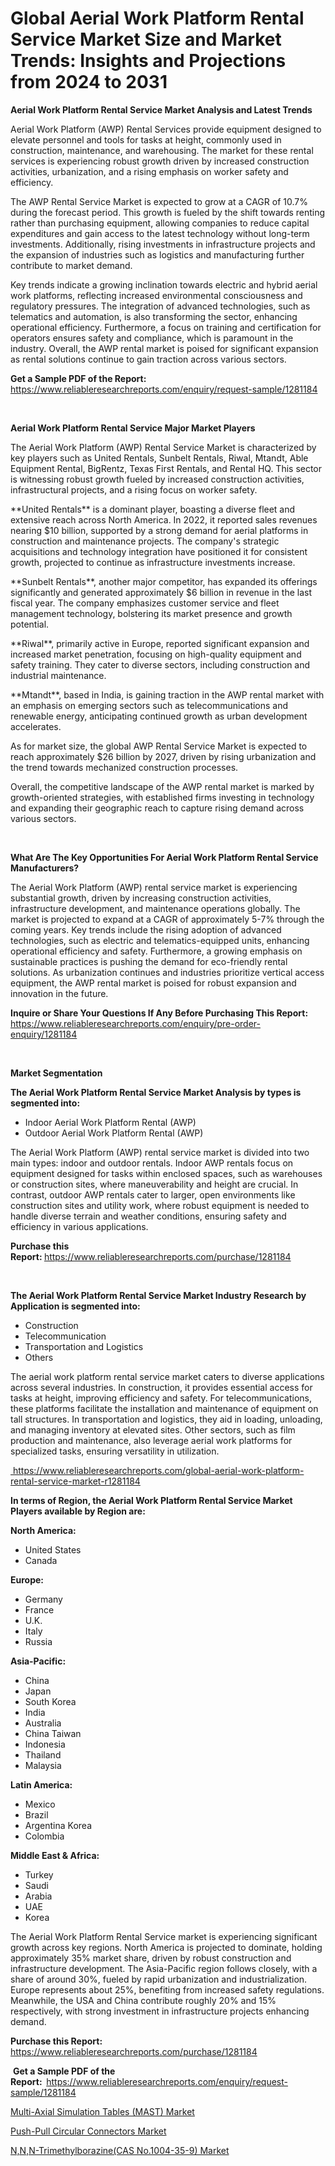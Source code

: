 <p><h1>Global Aerial Work Platform Rental Service Market Size and Market Trends: Insights and Projections from 2024 to 2031</h1></p><p><strong>Aerial Work Platform Rental Service Market Analysis and Latest Trends</strong></p>
<p><p>Aerial Work Platform (AWP) Rental Services provide equipment designed to elevate personnel and tools for tasks at height, commonly used in construction, maintenance, and warehousing. The market for these rental services is experiencing robust growth driven by increased construction activities, urbanization, and a rising emphasis on worker safety and efficiency. </p><p>The AWP Rental Service Market is expected to grow at a CAGR of 10.7% during the forecast period. This growth is fueled by the shift towards renting rather than purchasing equipment, allowing companies to reduce capital expenditures and gain access to the latest technology without long-term investments. Additionally, rising investments in infrastructure projects and the expansion of industries such as logistics and manufacturing further contribute to market demand. </p><p>Key trends indicate a growing inclination towards electric and hybrid aerial work platforms, reflecting increased environmental consciousness and regulatory pressures. The integration of advanced technologies, such as telematics and automation, is also transforming the sector, enhancing operational efficiency. Furthermore, a focus on training and certification for operators ensures safety and compliance, which is paramount in the industry. Overall, the AWP rental market is poised for significant expansion as rental solutions continue to gain traction across various sectors.</p></p>
<p><strong>Get a Sample PDF of the Report:&nbsp;</strong> <a href="https://www.reliableresearchreports.com/enquiry/request-sample/1281184?utm_campaign=28&utm_medium=2&utm_source=Github&utm_content=ia&utm_term=27122024&utm_id=aerial-work-platform-rental-service">https://www.reliableresearchreports.com/enquiry/request-sample/1281184</a></p>
<p>&nbsp;</p>
<p><strong>Aerial Work Platform Rental Service Major Market Players</strong></p>
<p><p>The Aerial Work Platform (AWP) Rental Service Market is characterized by key players such as United Rentals, Sunbelt Rentals, Riwal, Mtandt, Able Equipment Rental, BigRentz, Texas First Rentals, and Rental HQ. This sector is witnessing robust growth fueled by increased construction activities, infrastructural projects, and a rising focus on worker safety.</p><p>**United Rentals** is a dominant player, boasting a diverse fleet and extensive reach across North America. In 2022, it reported sales revenues nearing $10 billion, supported by a strong demand for aerial platforms in construction and maintenance projects. The company's strategic acquisitions and technology integration have positioned it for consistent growth, projected to continue as infrastructure investments increase.</p><p>**Sunbelt Rentals**, another major competitor, has expanded its offerings significantly and generated approximately $6 billion in revenue in the last fiscal year. The company emphasizes customer service and fleet management technology, bolstering its market presence and growth potential.</p><p>**Riwal**, primarily active in Europe, reported significant expansion and increased market penetration, focusing on high-quality equipment and safety training. They cater to diverse sectors, including construction and industrial maintenance.</p><p>**Mtandt**, based in India, is gaining traction in the AWP rental market with an emphasis on emerging sectors such as telecommunications and renewable energy, anticipating continued growth as urban development accelerates.</p><p>As for market size, the global AWP Rental Service Market is expected to reach approximately $26 billion by 2027, driven by rising urbanization and the trend towards mechanized construction processes.</p><p>Overall, the competitive landscape of the AWP rental market is marked by growth-oriented strategies, with established firms investing in technology and expanding their geographic reach to capture rising demand across various sectors.</p></p>
<p>&nbsp;</p>
<p><strong>What Are The Key Opportunities For Aerial Work Platform Rental Service Manufacturers?</strong></p>
<p><p>The Aerial Work Platform (AWP) rental service market is experiencing substantial growth, driven by increasing construction activities, infrastructure development, and maintenance operations globally. The market is projected to expand at a CAGR of approximately 5-7% through the coming years. Key trends include the rising adoption of advanced technologies, such as electric and telematics-equipped units, enhancing operational efficiency and safety. Furthermore, a growing emphasis on sustainable practices is pushing the demand for eco-friendly rental solutions. As urbanization continues and industries prioritize vertical access equipment, the AWP rental market is poised for robust expansion and innovation in the future.</p></p>
<p><strong>Inquire or Share Your Questions If Any Before Purchasing This Report:</strong> <a href="https://www.reliableresearchreports.com/enquiry/pre-order-enquiry/1281184?utm_campaign=28&utm_medium=2&utm_source=Github&utm_content=ia&utm_term=27122024&utm_id=aerial-work-platform-rental-service">https://www.reliableresearchreports.com/enquiry/pre-order-enquiry/1281184</a></p>
<p>&nbsp;</p>
<p><strong>Market Segmentation</strong></p>
<p><strong>The Aerial Work Platform Rental Service Market Analysis by types is segmented into:</strong></p>
<p><ul><li>Indoor Aerial Work Platform Rental (AWP)</li><li>Outdoor Aerial Work Platform Rental (AWP)</li></ul></p>
<p><p>The Aerial Work Platform (AWP) rental service market is divided into two main types: indoor and outdoor rentals. Indoor AWP rentals focus on equipment designed for tasks within enclosed spaces, such as warehouses or construction sites, where maneuverability and height are crucial. In contrast, outdoor AWP rentals cater to larger, open environments like construction sites and utility work, where robust equipment is needed to handle diverse terrain and weather conditions, ensuring safety and efficiency in various applications.</p></p>
<p><strong>Purchase this Report:&nbsp;</strong><a href="https://www.reliableresearchreports.com/purchase/1281184?utm_campaign=28&utm_medium=2&utm_source=Github&utm_content=ia&utm_term=27122024&utm_id=aerial-work-platform-rental-service">https://www.reliableresearchreports.com/purchase/1281184</a></p>
<p>&nbsp;</p>
<p><strong>The Aerial Work Platform Rental Service Market Industry Research by Application is segmented into:</strong></p>
<p><ul><li>Construction</li><li>Telecommunication</li><li>Transportation and Logistics</li><li>Others</li></ul></p>
<p><p>The aerial work platform rental service market caters to diverse applications across several industries. In construction, it provides essential access for tasks at height, improving efficiency and safety. For telecommunications, these platforms facilitate the installation and maintenance of equipment on tall structures. In transportation and logistics, they aid in loading, unloading, and managing inventory at elevated sites. Other sectors, such as film production and maintenance, also leverage aerial work platforms for specialized tasks, ensuring versatility in utilization.</p></p>
<p><a href="https://www.reliableresearchreports.com/global-aerial-work-platform-rental-service-market-r1281184?utm_campaign=28&utm_medium=2&utm_source=Github&utm_content=ia&utm_term=27122024&utm_id=aerial-work-platform-rental-service">&nbsp;https://www.reliableresearchreports.com/global-aerial-work-platform-rental-service-market-r1281184</a></p>
<p><strong>In terms of Region, the Aerial Work Platform Rental Service Market Players available by Region are:</strong></p>
<p>
    <p> <strong> North America: </strong>
        <ul>
            <li>United States</li>
            <li>Canada</li>
        </ul>
        </p> 
    <p> <strong> Europe: </strong>
        <ul>
            <li>Germany</li>
            <li>France</li>
            <li>U.K.</li>
            <li>Italy</li>
            <li>Russia</li>
        </ul>
        </p> 
    <p> <strong> Asia-Pacific: </strong>
        <ul>
            <li>China</li>
            <li>Japan</li>
            <li>South Korea</li>
            <li>India</li>
            <li>Australia</li>
            <li>China Taiwan</li>
            <li>Indonesia</li>
            <li>Thailand</li>
            <li>Malaysia</li>
        </ul>
        </p> 
    <p> <strong> Latin America: </strong>
        <ul>
            <li>Mexico</li>
            <li>Brazil</li>
            <li>Argentina Korea</li>
            <li>Colombia</li>
        </ul>
        </p> 
    <p> <strong> Middle East & Africa: </strong>
        <ul>
            <li>Turkey</li>
            <li>Saudi</li>
            <li>Arabia</li>
            <li>UAE</li>
            <li>Korea</li>
        </ul>
    </p>
    </p>
<p><p>The Aerial Work Platform Rental Service market is experiencing significant growth across key regions. North America is projected to dominate, holding approximately 35% market share, driven by robust construction and infrastructure development. The Asia-Pacific region follows closely, with a share of around 30%, fueled by rapid urbanization and industrialization. Europe represents about 25%, benefiting from increased safety regulations. Meanwhile, the USA and China contribute roughly 20% and 15% respectively, with strong investment in infrastructure projects enhancing demand.</p></p>
<p><strong>Purchase this Report: </strong><a href="https://www.reliableresearchreports.com/purchase/1281184?utm_campaign=28&utm_medium=2&utm_source=Github&utm_content=ia&utm_term=27122024&utm_id=aerial-work-platform-rental-service">https://www.reliableresearchreports.com/purchase/1281184</a></p>
<p>&nbsp;<strong>Get a Sample PDF of the Report:&nbsp;&nbsp;</strong><a href="https://www.reliableresearchreports.com/enquiry/request-sample/1281184?utm_campaign=28&utm_medium=2&utm_source=Github&utm_content=ia&utm_term=27122024&utm_id=aerial-work-platform-rental-service">https://www.reliableresearchreports.com/enquiry/request-sample/1281184</a></p>
<p><strong></strong></p>
<p><p><a href="https://github.com/delindacallegari68/Market-Research-Report-List-1/blob/main/multi-axial-simulation-tables-mast-market.md?utm_campaign=28&utm_medium=2&utm_source=Github&utm_content=ia&utm_term=27122024&utm_id=aerial-work-platform-rental-service">Multi-Axial Simulation Tables (MAST) Market</a></p><p><a href="https://github.com/klindsey95/Market-Research-Report-List-1/blob/main/push-pull-circular-connectors-market.md?utm_campaign=28&utm_medium=2&utm_source=Github&utm_content=ia&utm_term=27122024&utm_id=aerial-work-platform-rental-service">Push-Pull Circular Connectors Market</a></p><p><a href="https://github.com/steidmindy199393/Market-Research-Report-List-1/blob/main/nnn-trimethylborazinecas-no1004-35-9-market.md?utm_campaign=28&utm_medium=2&utm_source=Github&utm_content=ia&utm_term=27122024&utm_id=aerial-work-platform-rental-service">N,N,N-Trimethylborazine(CAS No.1004-35-9) Market</a></p></p>